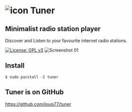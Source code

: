 # ![icon](docs/logo_01.png) Tuner

## Minimalist radio station player
Discover and Listen to your favourite internet radio stations.

[![License: GPL v3](https://img.shields.io/badge/License-GPL%20v3-blue.svg)](http://www.gnu.org/licenses/gpl-3.0)
![Screenshot 01](docs/screen_dark_1.3.0.png?raw=true)

## Install

```
$ sudo pacstall -I tuner
```

## Tuner is on GitHub

https://github.com/louis77/tuner
